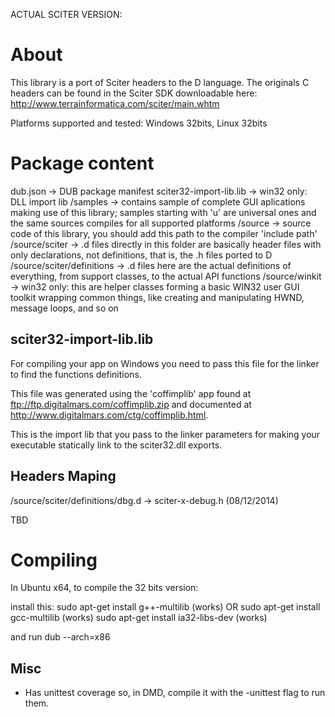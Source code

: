 ACTUAL SCITER VERSION: 


About
=====

This library is a port of Sciter headers to the D language. The originals C headers can be found in the Sciter SDK downloadable here: http://www.terrainformatica.com/sciter/main.whtm

Platforms supported and tested: Windows 32bits, Linux 32bits


Package content
===============

dub.json					-> DUB package manifest
sciter32-import-lib.lib		-> win32 only: DLL import lib
/samples					-> contains sample of complete GUI aplications making use of this library; samples starting with 'u' are universal ones and the same sources compiles for all supported platforms
/source						-> source code of this library, you should add this path to the compiler 'include path'
/source/sciter				-> .d files directly in this folder are basically header files with only declarations, not definitions, that is, the .h files ported to D
/source/sciter/definitions	-> .d files here are the actual definitions of everything, from support classes, to the actual API functions
/source/winkit				-> win32 only: this are helper classes forming a basic WIN32 user GUI toolkit wrapping common things, like creating and manipulating HWND, message loops, and so on


sciter32-import-lib.lib
-----------------------

For compiling your app on Windows you need to pass this file for the linker to find the functions definitions.

This file was generated using the 'coffimplib' app found at ftp://ftp.digitalmars.com/coffimplib.zip and documented at http://www.digitalmars.com/ctg/coffimplib.html.

This is the import lib that you pass to the linker parameters for making your executable statically link to the sciter32.dll exports.


Headers Maping
-------------

/source/sciter/definitions/dbg.d	-> sciter-x-debug.h  (08/12/2014)

TBD


Compiling
=========

In Ubuntu x64, to compile the 32 bits version:

install this:
sudo apt-get install g++-multilib (works)
OR
sudo apt-get install gcc-multilib (works)
sudo apt-get install ia32-libs-dev (works)

and run
dub --arch=x86


Misc
----

* Has unittest coverage so, in DMD, compile it with the -unittest flag to run them.